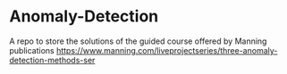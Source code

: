 # Anomaly-Detection
A repo to store the solutions of the guided course offered by Manning publications https://www.manning.com/liveprojectseries/three-anomaly-detection-methods-ser
